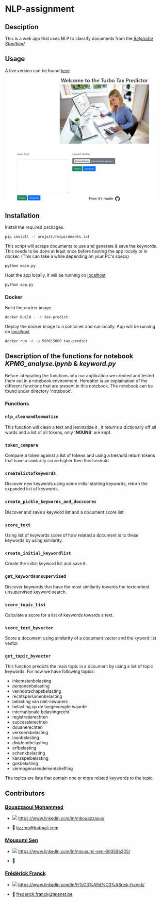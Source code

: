 # NLP-assignment


## Desciption

This is a web app that uses NLP to classify documents from the [*Belgische Staatblad*](https://www.ejustice.just.fgov.be/cgi/summary.pl)

## Usage 

A live version can be found [here](https://tax-predict.herokuapp.com/)


![site](./project/rsc/image_site.png)

## Installation

Install the required packages.

```bash
pip install -r project/requirements.txt
```

This script will scrape documents to use and generate & save the keywords. This needs to be done at least once before hosting the app locally or in docker. (This can take a while depending on your PC's specs)
```bash
python main.py
```

Host the app locally, it will be running on [localhost](http://localhost:5000/)

```bash
python app.py
```

### Docker

Build the docker image
```bash
docker build . -t tax-predict
```

Deploy the docker image to a container and run locally.
App will be running on [localhost](http://localhost:5000/)

```bash
docker run -d -p 5000:5000 tax-predict
```


## Description of the functions for notebook *KPMG_analyse.ipynb* & *keyword.py*

Before integrating the functions into our application we created and tested them out in a notebook environment.
Hereafter is an explaination of the different functions that are present in this notebook.
The notebook can be found under directory 'notebook'.

### Functions

### ```nlp_cleanandlemmatize```
This function will clean a text and lemmatize it , it returns a dictionary off all words and a list of all tokens, only **'NOUNS'** are kept.

###  ```token_compare```
Compare a token against a list of tokens and using a treshold return tokens that have a similarity score higher then this treshold.


###  ```createlistofkeywords```
Discover new keywords using some initial starting keywords, return the expanded list of keywords.
    
###  ```create_pickle_keywords_and_docscores```
Discover and save a keyword list and a document score list.  

###  ```score_text```
Using list of keywords score of how related a document is to these keywords by using similarity.

###  ```create_initial_keywordlist```
Create the initial keyword list and save it.
 
###  ```get_keywordsunsupervised```
Discover keywords that have the most similarity towards the textcontent unsupervised keyword search.

###  ```score_topic_list```
Calculate a score for a list of keywords towards a text.

###  ```score_text_byvector```
Score a document using similarity of a document vector and the kyword list vector.


###  ```get_topic_byvector```
This function predicts the main topic in a dcoument by using a list of topic keywords.
For now we have following topics:

- inkomstenbelasting
- personenbelasting
- vennootschapsbelasting
- rechtspersonenbelasting
- belasting van niet-inwoners
- belasting op de toegevoegde waarde
- internationale belastingrecht
- registratierechten
- successierechten
- douanerechten
- verkeersbelasting
- loonbelasting
- dividendbelasting
- erfbelasting
- schenkbelasting
- kansspelbelasting
- gokbelasting
- vermogensrendementsheffing
                            

The topics are lists that contain one or more related keywords to the topic.


## Contributors

### [Bouazzaoui Mohammed](https://github.com/mohammedbouazzaoui)

- ![](https://i.stack.imgur.com/gVE0j.png) https://www.linkedin.com/in/mbouazzaoui/

- 📧 bzzmo@hotmail.com

### [Mousumi Sen](https://github.com/MousumiAria)

- ![](https://i.stack.imgur.com/gVE0j.png) https://www.linkedin.com/in/mousumi-sen-60359a205/

- 📧 

### [Frédèrick Franck](https://github.com/FrederickFranck)

- ![](https://i.stack.imgur.com/gVE0j.png) https://www.linkedin.com/in/fr%C3%A9d%C3%A8rick-franck/

- 📧 frederick.franck@telenet.be